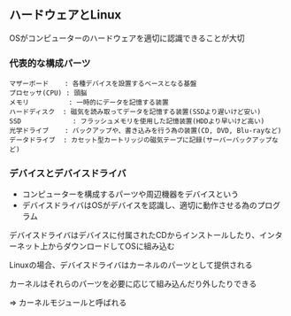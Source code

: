 ## ハードウェアとLinux
OSがコンピューターのハードウェアを適切に認識できることが大切

### 代表的な構成パーツ
```
マザーボード    : 各種デバイスを設置するベースとなる基盤
プロセッサ(CPU) : 頭脳
メモリ          : 一時的にデータを記憶する装置
ハードディスク  : 磁気を読み取ってデータを記憶する装置(SSDより遅いけど安い)
SSD             : フラッシュメモリを使用した記憶装置(HDDより早いけど高い)
光学ドライブ    : バックアップや、書き込みを行う為の装置(CD, DVD, Blu-rayなど)
データドライブ  : カセット型カートリッジの磁気テープに記録(サーバーバックアップなど)
```

### デバイスとデバイスドライバ
- コンピューターを構成するパーツや周辺機器をデバイスという
- デバイスドライバはOSがデバイスを認識し、適切に動作させる為のプログラム

デバイスドライバはデバイスに付属されたCDからインストールしたり、インターネット上からダウンロードしてOSに組み込む

Linuxの場合、デバイスドライバはカーネルのパーツとして提供される

カーネルはそれらのパーツを必要に応じて組み込んだり外したりできる

=> カーネルモジュールと呼ばれる

